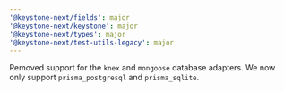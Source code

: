 ```yaml
---
'@keystone-next/fields': major
'@keystone-next/keystone': major
'@keystone-next/types': major
'@keystone-next/test-utils-legacy': major
---
```


Removed support for the `knex` and `mongoose` database adapters. We now only support `prisma_postgresql` and `prisma_sqlite`.
